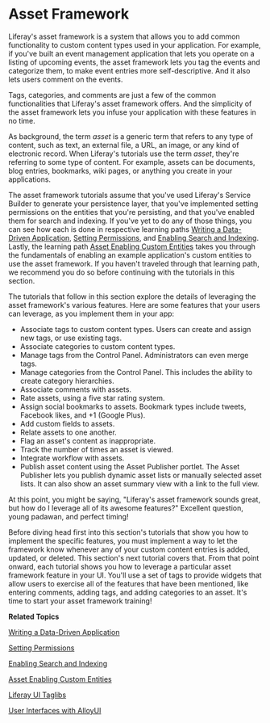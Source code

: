 # Asset Framework [](id=asset-framework)

Liferay's asset framework is a system that allows you to add common
functionality to custom content types used in your application. For example, if
you've built an event management application that lets you operate on a listing
of upcoming events, the asset framework lets you tag the events and categorize
them, to make event entries more self-descriptive. And it also lets users
comment on the events. 

Tags, categories, and comments are just a few of the common functionalities that
Liferay's asset framework offers. And the simplicity of the asset framework
lets you infuse your application with these features in no time. 

As background, the term *asset* is a generic term that refers to any type of
content, such as text, an external file, a URL, an image, or any kind of
electronic record. When Liferay's tutorials use the term *asset*, they're
referring to some type of content. For example, assets can be documents, blog
entries, bookmarks, wiki pages, or anything you create in your applications. 

The asset framework tutorials assume that you've used Liferay's Service Builder
to generate your persistence layer, that you've implemented setting
permissions on the entities that you're persisting, and that you've enabled them
for search and indexing. If you've yet to do any of those things, you can see
how each is done in respective learning paths
[Writing a Data-Driven Application](/develop/learning-paths/-/knowledge_base/6-2/writing-a-data-driven-application),
[Setting Permissions](/develop/learning-paths/-/knowledge_base/6-2/setting-permissions),
and
[Enabling Search and Indexing](/develop/learning-paths/-/knowledge_base/6-2/enabling-search-and-indexing). 
Lastly, the learning path
[Asset Enabling Custom Entities](/develop/learning-paths/-/knowledge_base/6-2/asset-enabling-custom-entities)
takes you through the fundamentals of enabling an example application's custom
entities to use the asset framework. If you haven't traveled through that
learning path, we recommend you do so before continuing with the tutorials in
this section.

The tutorials that follow in this section explore the details of leveraging the
asset framework's various features. Here are some features that your users can
leverage, as you implement them in your app: 

-   Associate tags to custom content types. Users can create and assign new
    tags, or use existing tags. 
-   Associate categories to custom content types. 
-   Manage tags from the Control Panel. Administrators can even merge tags. 
-   Manage categories from the Control Panel. This includes the ability to
    create category hierarchies. 
-   Associate comments with assets. 
-   Rate assets, using a five star rating system. 
-   Assign social bookmarks to assets. Bookmark types include tweets, Facebook
    likes, and +1 (Google Plus). 
-   Add custom fields to assets. 
-   Relate assets to one another. 
-   Flag an asset's content as inappropriate. 
-   Track the number of times an asset is viewed. 
-   Integrate workflow with assets. 
-   Publish asset content using the Asset Publisher portlet. The Asset Publisher
    lets you publish dynamic asset lists or manually selected asset lists. It
    can also show an asset summary view with a link to the full view. 

At this point, you might be saying, "Liferay's asset framework sounds great, but
how do I leverage all of its awesome features?" Excellent question, young
padawan, and perfect timing! 

Before diving head first into this section's tutorials that show you how to
implement the specific features, you must implement a way to let the framework
know whenever any of your custom content entries is added, updated, or deleted.
This section's next tutorial covers that. From that point onward, each tutorial
shows you how to leverage a particular asset framework feature in your UI.
You'll use a set of tags to provide widgets that allow users to exercise all of
the features that have been mentioned, like entering comments, adding tags, and
adding categories to an asset. It's time to start your asset framework training!

**Related Topics**

[Writing a Data-Driven Application](/develop/learning-paths/-/knowledge_base/6-2/writing-a-data-driven-application)

[Setting Permissions](/develop/learning-paths/-/knowledge_base/6-2/setting-permissions)

[Enabling Search and Indexing](/develop/learning-paths/-/knowledge_base/6-2/enabling-search-and-indexing)

[Asset Enabling Custom Entities](/develop/learning-paths/-/knowledge_base/6-2/asset-enabling-custom-entities)

[Liferay UI Taglibs](/develop/tutorials/-/knowledge_base/6-2/liferay-ui-taglibs)

[User Interfaces with AlloyUI](/develop/tutorials/-/knowledge_base/6-2/alloyui)
